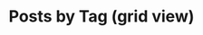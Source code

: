 ---
title: "Posts by Tag (grid view)"
permalink: /tags-grid/
layout: tags
entries_layout: grid
author_profile: true
sitemap: false
---
